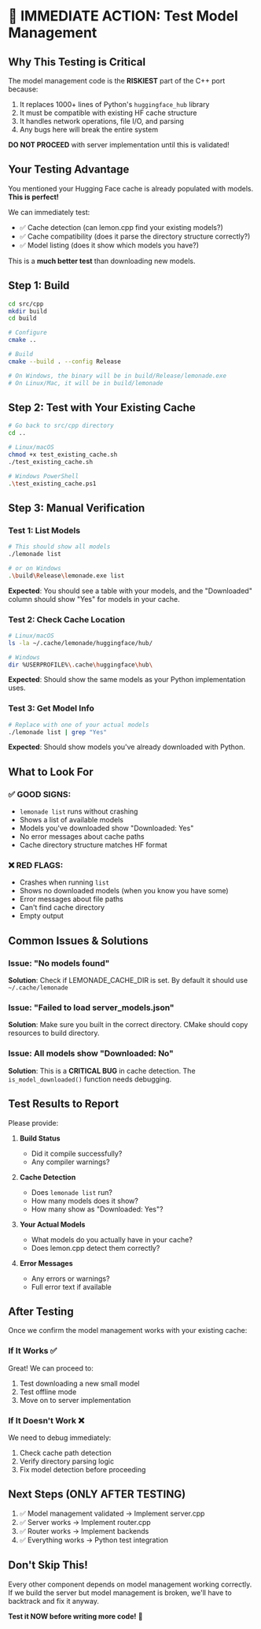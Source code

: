 # 🚨 IMMEDIATE ACTION: Test Model Management

## Why This Testing is Critical

The model management code is the **RISKIEST** part of the C++ port because:
1. It replaces 1000+ lines of Python's `huggingface_hub` library
2. It must be compatible with existing HF cache structure
3. It handles network operations, file I/O, and parsing
4. Any bugs here will break the entire system

**DO NOT PROCEED** with server implementation until this is validated!

## Your Testing Advantage

You mentioned your Hugging Face cache is already populated with models. **This is perfect!** 

We can immediately test:
- ✅ Cache detection (can lemon.cpp find your existing models?)
- ✅ Cache compatibility (does it parse the directory structure correctly?)
- ✅ Model listing (does it show which models you have?)

This is a **much better test** than downloading new models.

## Step 1: Build

```bash
cd src/cpp
mkdir build
cd build

# Configure
cmake ..

# Build
cmake --build . --config Release

# On Windows, the binary will be in build/Release/lemonade.exe
# On Linux/Mac, it will be in build/lemonade
```

## Step 2: Test with Your Existing Cache

```bash
# Go back to src/cpp directory
cd ..

# Linux/macOS
chmod +x test_existing_cache.sh
./test_existing_cache.sh

# Windows PowerShell
.\test_existing_cache.ps1
```

## Step 3: Manual Verification

### Test 1: List Models
```bash
# This should show all models
./lemonade list

# or on Windows
.\build\Release\lemonade.exe list
```

**Expected**: You should see a table with your models, and the "Downloaded" column should show "Yes" for models in your cache.

### Test 2: Check Cache Location
```bash
# Linux/macOS
ls -la ~/.cache/lemonade/huggingface/hub/

# Windows
dir %USERPROFILE%\.cache\huggingface\hub\
```

**Expected**: Should show the same models as your Python implementation uses.

### Test 3: Get Model Info
```bash
# Replace with one of your actual models
./lemonade list | grep "Yes"
```

**Expected**: Should show models you've already downloaded with Python.

## What to Look For

### ✅ GOOD SIGNS:
- `lemonade list` runs without crashing
- Shows a list of available models
- Models you've downloaded show "Downloaded: Yes"
- No error messages about cache paths
- Cache directory structure matches HF format

### ❌ RED FLAGS:
- Crashes when running `list`
- Shows no downloaded models (when you know you have some)
- Error messages about file paths
- Can't find cache directory
- Empty output

## Common Issues & Solutions

### Issue: "No models found"
**Solution**: Check if LEMONADE_CACHE_DIR is set. By default it should use `~/.cache/lemonade`

### Issue: "Failed to load server_models.json"
**Solution**: Make sure you built in the correct directory. CMake should copy resources to build directory.

### Issue: All models show "Downloaded: No"
**Solution**: This is a **CRITICAL BUG** in cache detection. The `is_model_downloaded()` function needs debugging.

## Test Results to Report

Please provide:

1. **Build Status**
   - Did it compile successfully?
   - Any compiler warnings?

2. **Cache Detection**
   - Does `lemonade list` run?
   - How many models does it show?
   - How many show as "Downloaded: Yes"?

3. **Your Actual Models**
   - What models do you actually have in your cache?
   - Does lemon.cpp detect them correctly?

4. **Error Messages**
   - Any errors or warnings?
   - Full error text if available

## After Testing

Once we confirm the model management works with your existing cache:

### If It Works ✅
Great! We can proceed to:
1. Test downloading a new small model
2. Test offline mode  
3. Move on to server implementation

### If It Doesn't Work ❌
We need to debug immediately:
1. Check cache path detection
2. Verify directory parsing logic
3. Fix model detection before proceeding

## Next Steps (ONLY AFTER TESTING)

1. ✅ Model management validated → Implement server.cpp
2. ✅ Server works → Implement router.cpp
3. ✅ Router works → Implement backends
4. ✅ Everything works → Python test integration

## Don't Skip This!

Every other component depends on model management working correctly. If we build the server but model management is broken, we'll have to backtrack and fix it anyway.

**Test it NOW before writing more code!** 🚨

